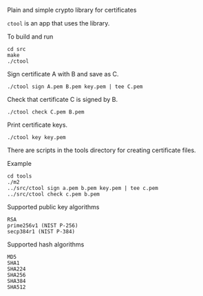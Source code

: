 Plain and simple crypto library for certificates

`ctool` is an app that uses the library.

To build and run

```
cd src
make
./ctool
```

Sign certificate A with B and save as C.

```
./ctool sign A.pem B.pem key.pem | tee C.pem
```

Check that certificate C is signed by B.

```
./ctool check C.pem B.pem
```

Print certificate keys.

```
./ctool key key.pem
```

There are scripts in the tools directory for creating certificate files.

Example

```
cd tools
./m2
../src/ctool sign a.pem b.pem key.pem | tee c.pem
../src/ctool check c.pem b.pem
```

Supported public key algorithms

```
RSA
prime256v1 (NIST P-256)
secp384r1 (NIST P-384)
```

Supported hash algorithms

```
MD5
SHA1
SHA224
SHA256
SHA384
SHA512
```
